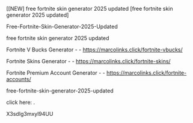 [[NEW] free fortnite skin generator 2025 updated [free fortnite skin generator 2025 updated]

Free-Fortnite-Skin-Generator-2025-Updated

free fortnite skin generator 2025 updated

Fortnite V Bucks Generator - - https://marcolinks.click/fortnite-vbucks/

Fortnite Skins Generator - - https://marcolinks.click/fortnite-skins/

Fortnite Premium Account Generator - - https://marcolinks.click/fortnite-accounts/

free-fortnite-skin-generator-2025-updated

click here: .

X3sdIg3mxyl94UU

